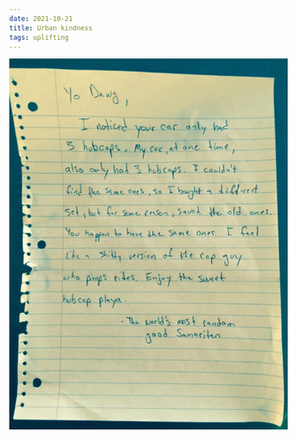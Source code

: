```yaml
---
date: 2021-10-21
title: Urban kindness
tags: uplifting
---
```


![awesomenote](https://raw.githubusercontent.com/muneer78/muneer78.github.io/master/images/awesomenote.jpeg)
